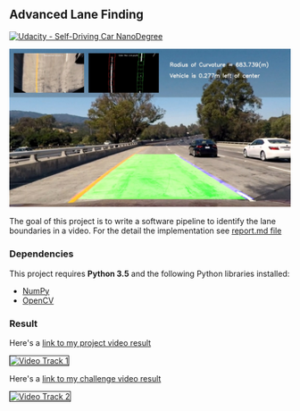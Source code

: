 ## Advanced Lane Finding
[![Udacity - Self-Driving Car NanoDegree](https://s3.amazonaws.com/udacity-sdc/github/shield-carnd.svg)](http://www.udacity.com/drive)

[image14]:./report_images/result.jpg
![alt text][image14]

The goal of this project is to write a software pipeline to identify the lane boundaries in a video. For the detail the implementation see [report.md file](./report.md)

### Dependencies

This project requires **Python 3.5** and the following Python libraries installed:

- [NumPy](http://www.numpy.org/)
- [OpenCV](http://opencv.org/)

### Result

Here's a [link to my project video result](./test_video/project_video_result.mp4)


<a href="http://www.youtube.com/watch?feature=player_embedded&v=Nwwo6dGWgOY
" target="_blank"><img src=".\images\track_1.png"
alt="Video Track 1" width="480" height="360" border="1" /></a>

Here's a [link to my challenge video result](./test_video/challenge_video_result.mp4)

<a href="http://www.youtube.com/watch?feature=player_embedded&v=589kliPG1mg
" target="_blank"><img src=".\images\track_2.png"
alt="Video Track 2" width="480" height="360" border="1" /></a>
